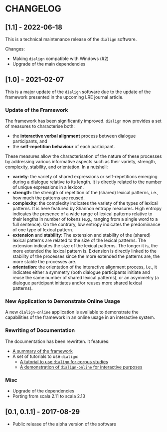 # CHANGELOG

## [1.1] - 2022-06-18

This is a technical maintenance release of the `dialign` software.

Changes:
- Making `dialign` compatible with Windows (#2)
- Upgrade of the main dependencies

## [1.0] - 2021-02-07

This is a major update of the `dialign` software due to the update of the framework
presented in the upcoming LRE journal article.

### Update of the Framework
The framework has been significantly improved. `dialign` now provides a set of 
measures to characterise both:
- the **interactive verbal alignment** process between dialogue participants, and
- the **self-repetition behaviour** of each participant.

These measures allow the characterisation of the nature of these processes by 
addressing various informative aspects such as their variety, strength, complexity, 
stability, and orientation. In a nutshell:
- **variety**: the variety of shared expressions or self-repetitions emerging during a 
  dialogue relative to its length. It is directly related to the number of unique 
  expressions in a lexicon.
- **strength**: the strength of repetition of the (shared) lexical patterns, i.e., how 
  much the patterns are reused.
- **complexity**: the complexity indicates the variety of the types of lexical patterns. 
  It is here featured by Shannon entropy measures. High entropy indicates the presence 
  of a wide range of lexical patterns relative to their lengths in number of tokens 
  (e.g., ranging from a single word to a full sentence). On the contrary, low entropy 
  indicates the predominance of one type of lexical pattern.
- **extension** and **stability**: The extension and stability of the (shared) lexical patterns
  are related to the size of the lexical patterns. The extension indicates the size of 
  the lexical patterns. The longer it is, the more extended the lexical pattern is. 
  Extension is directly linked to the stability of the processes since the more 
  extended the patterns are, the more stable the processes are.
- **orientation**: the orientation of the interactive alignment process, i.e., it indicates 
  either a symmetry (both dialogue participants initiate and reuse the same number of 
  shared lexical patterns), or an asymmetry (a dialogue participant initiates and/or 
  reuses more shared lexical patterns).

### New Application to Demonstrate Online Usage
A new `dialign-online` application is available to demonstrate the capabilities 
of the framework in an online usage in an interactive system.

### Rewriting of Documentation
The documentation has been rewritten. It features:
- [A summary of the framework](README.md#framework)
- A set of tutorials to use `dialign`:
   + [A tutorial to use `dialign` for corpus studies](README.md#dialign-for-corpus-studies)
   + [A demonstration of `dialign-online` for interactive purposes](README.md#dialign-online-for-interactive-purposes)

### Misc
- Upgrade of the dependencies
- Porting from scala 2.11 to scala 2.13

## [0.1, 0.1.1] - 2017-08-29
* Public release of the alpha version of the software

